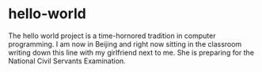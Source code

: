 # hello-world
The hello world project is a time-hornored tradition in computer programming.
I am now in Beijing and right now sitting in the classroom writing down this line with my girlfriend next to me. She is preparing for the National Civil Servants Examination.
